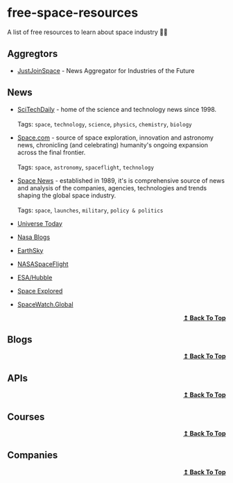 # free-space-resources
A list of free resources to learn about space industry 🚀🌌

## Aggregtors
- [JustJoinSpace](https://justjoin.space) - News Aggregator for Industries of the Future

## News
- [SciTechDaily](https://scitechdaily.com) - home of the science and technology news since 1998. <br /><br />
  Tags: ```space```, ```technology```, ```science```, ```physics```, ```chemistry```, ```biology```
  
- [Space.com](https://space.com) - source of space exploration, innovation and astronomy news, chronicling (and celebrating) humanity's ongoing expansion across the final frontier.  <br /><br />
  Tags: ```space```, ```astronomy```, ```spaceflight```, ```technology```
  
- [Space News](https://spacenews.com) - established in 1989, it's is comprehensive source of news and analysis of the companies, agencies, technologies and trends shaping the global space industry. <br /><br />
  Tags: ```space```, ```launches```, ```military```, ```policy & politics```
  
- [Universe Today](https://universetoday.com) 
- [Nasa Blogs](https://blogs.nasa.gov) 
- [EarthSky](https://earthsky.org) 
- [NASASpaceFlight](https://www.nasaspaceflight.com) 
- [ESA/Hubble](https://esahubble.org/news/) 
- [Space Explored](https://spaceexplored.com) 
- [SpaceWatch.Global](https://spacewatch.global) 

<div align="right">
  <b><a href="#">↥ Back To Top</a></b>
</div>

## Blogs

<div align="right">
  <b><a href="#">↥ Back To Top</a></b>
</div>

## APIs

<div align="right">
  <b><a href="#">↥ Back To Top</a></b>
</div>

## Courses

<div align="right">
  <b><a href="#">↥ Back To Top</a></b>
</div>

## Companies

<div align="right">
  <b><a href="#">↥ Back To Top</a></b>
</div>
